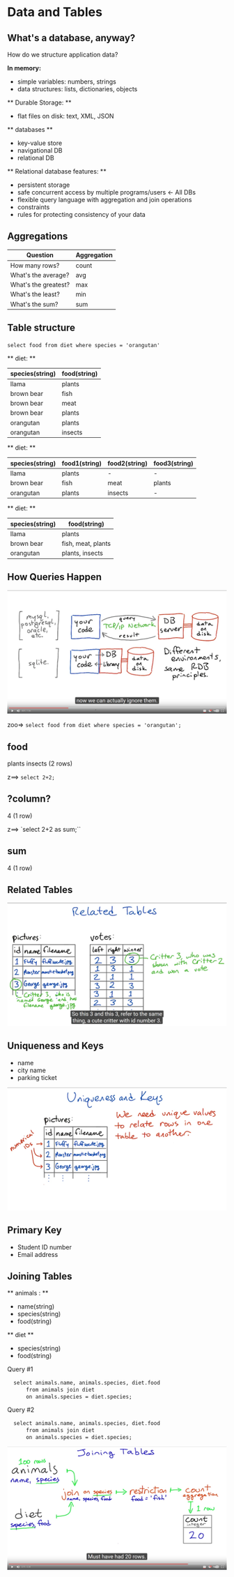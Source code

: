 # Data and Tables

## What's a database, anyway?

How do we structure application data?

**In memory:**
- simple variables: numbers, strings
- data structures: lists, dictionaries, objects

** Durable Storage: **
- flat files on disk: text, XML, JSON


** databases **
 - key-value store
 - navigational DB
 - relational DB

** Relational database features: **
- persistent storage
- safe concurrent access by multiple programs/users <- All DBs
- flexible query language with aggregation and join operations
- constraints
- rules for protecting consistency of your data

## Aggregations

|  Question            |  Aggregation |
|----------------------|--------------|
| How many rows?       | count        |
| What's the average?  | avg          |
| What's the greatest? | max          |
| What's the least?    | min          |
| What's the sum?      | sum          |

## Table structure

`select food from diet where species = 'orangutan'`


** diet: **

| species(string) | food(string) |
|-----------------|--------------|
| llama           | plants       |
| brown bear      | fish         |
| brown bear      | meat         |
| brown bear      | plants       |
| orangutan       | plants       |
| orangutan       | insects      |

** diet: **

| species(string) | food1(string) | food2(string) | food3(string) |
|-----------------|---------------|---------------|---------------|
| llama           | plants        | -             | -             |
| brown bear      | fish          | meat          | plants        |
| orangutan       | plants        | insects       | -             |

** diet: **

| species(string) | food(string)       |
|-----------------|--------------------|
| llama           | plants             |
| brown bear      | fish, meat, plants |
| orangutan       | plants, insects    |

## How Queries Happen

![How-Queries-Happen](../lesson1-pic/how-queries-happen.png)

zoo=> `select food from diet where species = 'orangutan';`

food
--------
plants
insects
(2 rows)

z==> `select 2+2;`

?column?
--------
4
(1 row)

z==> `select 2+2 as sum;``

sum
--------
4
(1 row)

## Related Tables
![Related-Tables](../lesson1-pic/related-tables.png)

## Uniqueness and Keys
* name
* city name
* parking ticket

![Uniqueness-and-Keys](../lesson1-pic/uniqueness-and-keys.png)

## Primary Key
* Student ID number
* Email address

## Joining Tables

** animals : **
- name(string)
- species(string)
- food(string)

** diet **
- species(string)
- food(string)

Query #1

      select animals.name, animals.species, diet.food
          from animals join diet
          on animals.species = diet.species;

Query #2

      select animals.name, animals.species, diet.food
          from animals join diet
          on animals.species = diet.species;

![Joining-Tables](../lesson1-pic/joining-tables.png)
